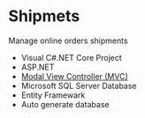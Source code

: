 # Shipmets
Manage  online orders shipments
- Visual C#.NET Core Project
- ASP.NET
- [Modal View Controller (MVC)](https://www.tutorialsteacher.com/mvc/mvc-architecture#:~:text=MVC%20separates%20an%20application%20into%20three%20components%20-,in%20C%23%20is%20used%20to%20describe%20a%20model.)
- Microsoft SQL Server Database
- Entity Framewark
- Auto generate database
